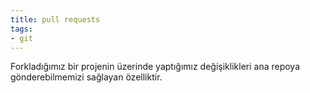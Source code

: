 ```yaml
---
title: pull requests
tags:
- git
---
```


Forkladığımız bir projenin üzerinde yaptığımız değişiklikleri ana repoya gönderebilmemizi sağlayan özelliktir.
